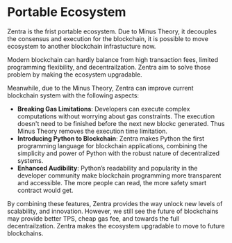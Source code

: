 # Portable Ecosystem

Zentra is the frist portable ecosystem. Due to Minus Theory, it decouples the consensus and execution for the blockchain, it is possible to move ecosystem to another blockchain infrastucture now.

Modern blockchain can hardly balance from high transaction fees, limited programming flexibility, and decentrailzation. Zentra aim to solve those problem by making the ecosystem upgradable.

Meanwhile, due to the Minus Theory, Zentra can improve current blockchain system with the following aspects:&#x20;

* **Breaking Gas Limitations**: Developers can execute complex computations without worrying about gas constraints. The execution doesn't need to be finished before the next new blockc generated. Thus Minus Theory removes the execution time limitation.
* **Introducing Python to Blockchain**: Zentra makes Python the first programming language for blockchain applications, combining the simplicity and power of Python with the robust nature of decentralized systems.
* **Enhanced Audibility**: Python’s readability and popularity in the developer community make blockchain programming more transparent and accessible. The more people can read, the more safety smart contract would get.

By combining these features, Zentra provides the way unlock new levels of scalability, and innovation. However, we still see the future of blockchains may provide better TPS, cheap gas fee, and towards the full decentrailzation. Zentra makes the ecosystem upgradable to move to future blockchains.


